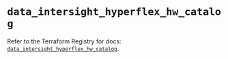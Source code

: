 # `data_intersight_hyperflex_hw_catalog`

Refer to the Terraform Registry for docs: [`data_intersight_hyperflex_hw_catalog`](https://registry.terraform.io/providers/ciscodevnet/intersight/1.0.71/docs/data-sources/hyperflex_hw_catalog).
